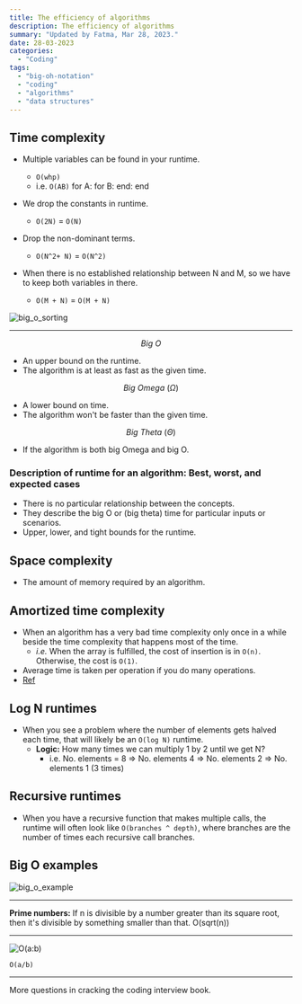 ```yaml
---
title: The efficiency of algorithms
description: The efficiency of algorithms
summary: "Updated by Fatma, Mar 28, 2023."
date: 28-03-2023
categories:
  - "Coding"
tags:
  - "big-oh-notation"
  - "coding"
  - "algorithms"
  - "data structures"
---
```


## Time complexity

- Multiple variables can be found in your runtime.
  - `O(whp)`
  - i.e. `O(AB)` for A: for B: end: end

- We drop the constants in runtime.
  - `O(2N)` = `O(N)`
- Drop the non-dominant terms.
  - `O(N^2+ N)` = `O(N^2)`
- When there is no established relationship between N and M, so we have to keep both variables in there.
  - `O(M + N)` = `O(M + N)`

![big_o_sorting](/img/big_o_sorting.png)

---

$$
Big\ O
$$

- An upper bound on the runtime.
- The algorithm is at least as fast as the given time.

$$
Big\ Omega\ (\Omega)
$$

- A lower bound on time.
- The algorithm won't be faster than the given time.

$$
Big\ Theta\ (\Theta)
$$

- If the algorithm is both big Omega and big O.

### Description of runtime for an algorithm: Best, worst, and expected cases

- There is no particular relationship between the concepts.
- They describe the big O or (big theta) time for particular inputs or scenarios.
- Upper, lower, and tight bounds for the runtime.

## Space complexity

- The amount of memory required by an algorithm.

## Amortized time complexity

- When an algorithm has a very bad time complexity only once in a while beside the time complexity that happens most of the time.
  - *i.e.* When the array is fulfilled, the cost of insertion is in `O(n)`. Otherwise, the cost is `O(1)`.
- Average time is taken per operation if you do many operations.
- [Ref](https://medium.com/@satorusasozaki/amortized-time-in-the-time-complexity-of-an-algorithm-6dd9a5d38045)

## Log N runtimes

- When you see a problem where the number of elements gets halved each time, that will likely be an `O(log N)` runtime.
  - **Logic:** How many times we can multiply 1 by 2 until we get N?
    - i.e. No. elements = 8 => No. elements 4 => No. elements 2 => No. elements 1 (3 times)

## Recursive runtimes

- When you have a recursive function that makes multiple calls, the runtime will often look like `O(branches ^ depth)`, where branches are the number of times each recursive call branches.

## Big O examples

![big_o_example](/img/big_o_example.png)

---

**Prime numbers:** If n is divisible by a number greater than its square root, then it's divisible by something smaller than that. O(sqrt(n))

---

![O(a:b)](/img/O(a:b).png)

`O(a/b)`

---

More questions in cracking the coding interview book.

